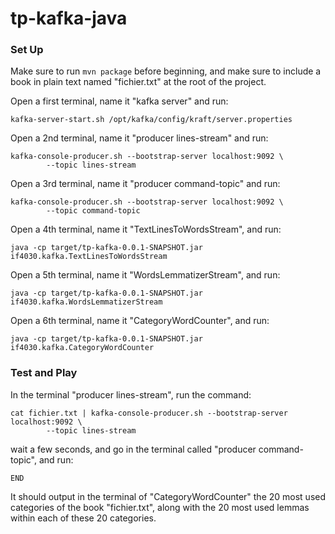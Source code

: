 # tp-kafka-java

### Set Up

Make sure to run ``` mvn package ``` before beginning, and make sure to include a book in plain text named "fichier.txt" at the root of the project.

Open a first terminal, name it "kafka server" and run:

```
kafka-server-start.sh /opt/kafka/config/kraft/server.properties
```

Open a 2nd terminal, name it "producer lines-stream" and run:
```
kafka-console-producer.sh --bootstrap-server localhost:9092 \
        --topic lines-stream
```

Open a 3rd terminal, name it "producer command-topic" and run:
```
kafka-console-producer.sh --bootstrap-server localhost:9092 \
        --topic command-topic
```

Open a 4th terminal, name it "TextLinesToWordsStream", and run:
```
java -cp target/tp-kafka-0.0.1-SNAPSHOT.jar if4030.kafka.TextLinesToWordsStream
```

Open a 5th terminal, name it "WordsLemmatizerStream", and run:
```
java -cp target/tp-kafka-0.0.1-SNAPSHOT.jar if4030.kafka.WordsLemmatizerStream
```

Open a 6th terminal, name it "CategoryWordCounter", and run:
```
java -cp target/tp-kafka-0.0.1-SNAPSHOT.jar if4030.kafka.CategoryWordCounter
```

### Test and Play

In the terminal "producer lines-stream", run the command:

```
cat fichier.txt | kafka-console-producer.sh --bootstrap-server localhost:9092 \
        --topic lines-stream
```

wait a few seconds, and go in the terminal called "producer command-topic", and run:
```
END
```

It should output in the terminal of "CategoryWordCounter" the 20 most used categories of the book "fichier.txt", along with the 20 most used lemmas within each of these 20 categories.